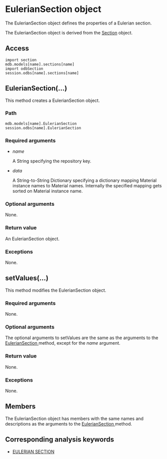 # EulerianSection object

The EulerianSection object defines the properties of a Eulerian section.

The EulerianSection object is derived from the [Section](https://help.3ds.com/2022/english/DSSIMULIA_Established/SIMACAEKERRefMap/simaker-c-sectionpyc.htm?ContextScope=all) object.

## Access

```
import section
mdb.models[name].sections[name]
import odbSection
session.odbs[name].sections[name]
```

## EulerianSection(...)



This method creates a EulerianSection object.



### Path

```
mdb.models[name].EulerianSection
session.odbs[name].EulerianSection
```

### Required arguments

- *name*

  A String specifying the repository key.

- *data*

  A String-to-String Dictionary specifying a dictionary mapping Material instance names to Material names. Internally the specified mapping gets sorted on Material instance name.

### Optional arguments

None.

### Return value

An EulerianSection object.

### Exceptions

None.



## setValues(...)



This method modifies the EulerianSection object.



### Required arguments

None.

### Optional arguments

The optional arguments to setValues are the same as the arguments to the [EulerianSection ](https://help.3ds.com/2022/English/DSSIMULIA_Established/SIMACAEKERRefMap/simaker-c-euleriansectionpyc.htm?ContextScope=all#simaker-euleriansectioneuleriansectionpyc)method, except for the *name* argument.

### Return value

None.

### Exceptions

None.



## Members

The EulerianSection object has members with the same names and descriptions as the arguments to the [EulerianSection ](https://help.3ds.com/2022/English/DSSIMULIA_Established/SIMACAEKERRefMap/simaker-c-euleriansectionpyc.htm?ContextScope=all#simaker-euleriansectioneuleriansectionpyc)method.



## Corresponding analysis keywords

- [EULERIAN SECTION](https://help.3ds.com/2022/English/DSSIMULIA_Established/SIMACAEKEYRefMap/simakey-r-euleriansection.htm?ContextScope=all#simakey-r-euleriansection)